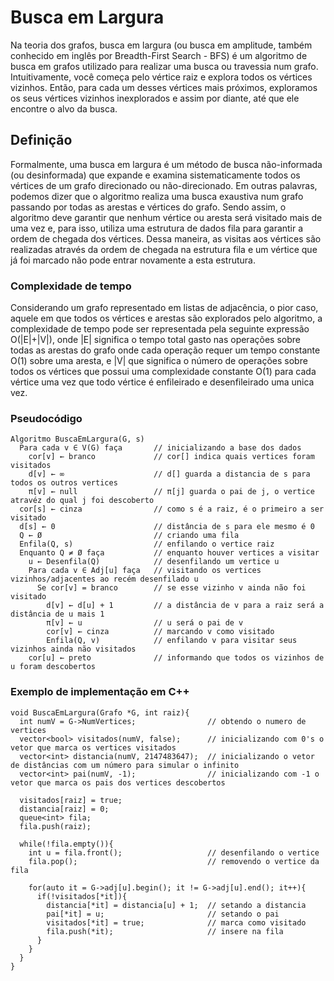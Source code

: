 # **Busca em Largura**
Na teoria dos grafos, busca em largura (ou busca em amplitude, também conhecido em inglês por Breadth-First Search - BFS) é um algoritmo de busca em grafos utilizado para realizar uma busca ou travessia num grafo. Intuitivamente, você começa pelo vértice raiz e explora todos os vértices vizinhos. Então, para cada um desses vértices mais próximos, exploramos os seus vértices vizinhos inexplorados e assim por diante, até que ele encontre o alvo da busca.

## **Definição**
Formalmente, uma busca em largura é um método de busca não-informada (ou desinformada) que expande e examina sistematicamente todos os vértices de um grafo direcionado ou não-direcionado. Em outras palavras, podemos dizer que o algoritmo realiza uma busca exaustiva num grafo passando por todas as arestas e vértices do grafo. Sendo assim, o algoritmo deve garantir que nenhum vértice ou aresta será visitado mais de uma vez e, para isso, utiliza uma estrutura de dados fila para garantir a ordem de chegada dos vértices. Dessa maneira, as visitas aos vértices são realizadas através da ordem de chegada na estrutura fila e um vértice que já foi marcado não pode entrar novamente a esta estrutura.

### **Complexidade de tempo**
Considerando um grafo representado em listas de adjacência, o pior caso, aquele em que todos os vértices e arestas são explorados pelo algoritmo, a complexidade de tempo pode ser representada pela seguinte expressão O(|E|+|V|), onde |E| significa o tempo total gasto nas operações sobre todas as arestas do grafo onde cada operação requer um tempo constante O(1) sobre uma aresta, e |V| que significa o número de operações sobre todos os vértices que possui uma complexidade constante O(1) para cada vértice uma vez que todo vértice é enfileirado e desenfileirado uma unica vez.

### **Pseudocódigo**

    Algoritmo BuscaEmLargura(G, s)
      Para cada v ∈ V(G) faça       // inicializando a base dos dados
        cor[v] ← branco             // cor[] indica quais vertices foram visitados
        d[v] ← ∞                    // d[] guarda a distancia de s para todos os outros vertices
        π[v] ← null                 // π[j] guarda o pai de j, o vertice atravéz do qual j foi descoberto
      cor[s] ← cinza                // como s é a raiz, é o primeiro a ser visitado
      d[s] ← 0                      // distância de s para ele mesmo é 0
      Q ← Ø                         // criando uma fila
      Enfila(Q, s)                  // enfilando o vertice raiz
      Enquanto Q ≠ Ø faça           // enquanto houver vertices a visitar
        u ← Desenfila(Q)            // desenfilando um vertice u
        Para cada v ∈ Adj[u] faça   // visitando os vertices vizinhos/adjacentes ao recém desenfilado u
          Se cor[v] = branco        // se esse vizinho v ainda não foi visitado
            d[v] ← d[u] + 1         // a distância de v para a raiz será a distância de u mais 1
            π[v] ← u                // u será o pai de v
            cor[v] ← cinza          // marcando v como visitado
            Enfila(Q, v)            // enfilando v para visitar seus vizinhos ainda não visitados
        cor[u] ← preto              // informando que todos os vizinhos de u foram descobertos

### **Exemplo de implementação em C++**

    void BuscaEmLargura(Grafo *G, int raiz){
      int numV = G->NumVertices;                // obtendo o numero de vertices
      vector<bool> visitados(numV, false);      // inicializando com 0's o vetor que marca os vertices visitados
      vector<int> distancia(numV, 2147483647);  // inicializando o vetor de distâncias com um número para simular o infinito
      vector<int> pai(numV, -1);                // inicializando com -1 o vetor que marca os pais dos vertices descobertos

      visitados[raiz] = true;
      distancia[raiz] = 0;
      queue<int> fila;
      fila.push(raiz);

      while(!fila.empty()){
        int u = fila.front();                   // desenfilando o vertice
        fila.pop();                             // removendo o vertice da fila

        for(auto it = G->adj[u].begin(); it != G->adj[u].end(); it++){
          if(!visitados[*it]){
            distancia[*it] = distancia[u] + 1;  // setando a distancia
            pai[*it] = u;                       // setando o pai
            visitados[*it] = true;              // marca como visitado
            fila.push(*it);                     // insere na fila
          }
        }
      }
    }